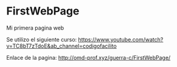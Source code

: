 # FirstWebPage
Mi primera pagina web

Se utilizo el siguiente curso: https://www.youtube.com/watch?v=TC8bT7zTdoE&ab_channel=codigofacilito

Enlace de la pagina: http://omd-prof.xyz/guerra-c/FirstWebPage/
